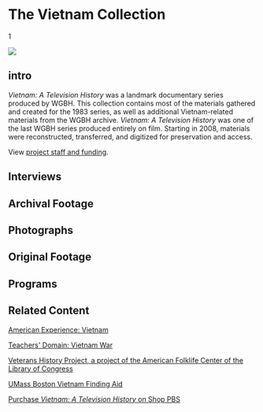 # The Vietnam Collection

1

![](https://s3.amazonaws.com/openvault.wgbh.org/special_collections/vietnam/vietnam.png)

## intro

*Vietnam: A Television History* was a landmark documentary series produced by 
WGBH. This collection contains most of the materials gathered and created for 
the 1983 series, as well as additional Vietnam-related materials from the WGBH 
archive. *Vietnam: A Television History* was one of the last WGBH series produced 
entirely on film. Starting in 2008, materials were reconstructed, transferred, 
and digitized for preservation and access.

View [project staff and funding](/credits/credits-open-vault-vietnam).

## Interviews

[](http://localhost:3000/catalog?f[special_collection_tags][]=vietnam_interview)

## Archival Footage

[](http://localhost:3000/catalog?f[special_collection_tags][]=vietnam_archival_footage)

## Photographs

[](http://localhost:3000/catalog?f[special_collection_tags][]=vietnam_photographs)

## Original Footage

[](http://localhost:3000/catalog?f[special_collection_tags][]=vietnam_original_footage)

## Programs

[](http://localhost:3000/catalog?f[special_collection_tags][]=vietnam_programs)

## Related Content

[American Experience: Vietnam](http://www.pbs.org/wgbh/amex/vietnam/)

[Teachers' Domain: Vietnam War](http://www.pbslearningmedia.org/?q=vietnam&fq_grade=PK&fq_grade=PS)

[Veterans History Project, a project of the American Folklife Center of the Library of Congress](http://www.loc.gov/vets/)

[UMass Boston Vietnam Finding Aid](http://www.lib.umb.edu/node/1648)

[Purchase *Vietnam: A Television History* on Shop PBS](http://www.shoppbs.org/product/index.jsp?productId=1817567)
